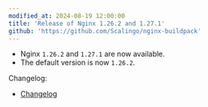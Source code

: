```yaml
---
modified_at: 2024-08-19 12:00:00
title: 'Release of Nginx 1.26.2 and 1.27.1'
github: 'https://github.com/Scalingo/nginx-buildpack'
---
```


- Nginx `1.26.2` and `1.27.1` are now available.
- The default version is now `1.26.2`.

Changelog:

* [Changelog](https://nginx.org/en/CHANGES)
